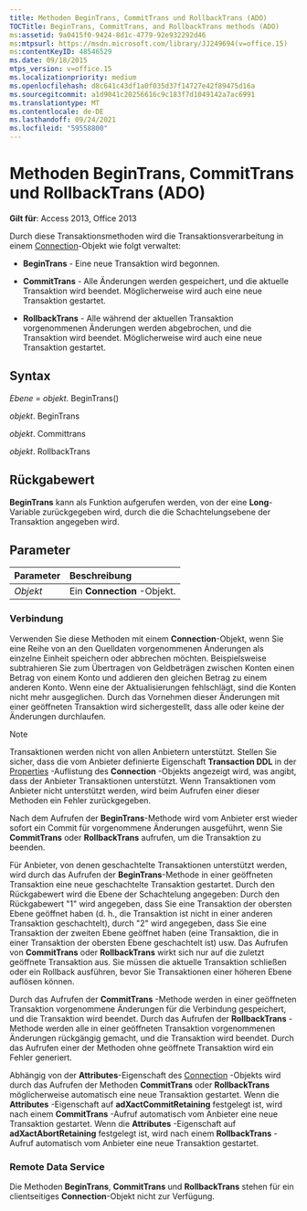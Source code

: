 ```yaml
---
title: Methoden BeginTrans, CommitTrans und RollbackTrans (ADO)
TOCTitle: BeginTrans, CommitTrans, and RollbackTrans methods (ADO)
ms:assetid: 9a0415f0-9424-8d1c-4779-92e932292d46
ms:mtpsurl: https://msdn.microsoft.com/library/JJ249694(v=office.15)
ms:contentKeyID: 48546529
ms.date: 09/18/2015
mtps_version: v=office.15
ms.localizationpriority: medium
ms.openlocfilehash: d8c641c43df1a0f035d37f14727e42f89475d16a
ms.sourcegitcommit: a1d9041c20256616c9c183f7d1049142a7ac6991
ms.translationtype: MT
ms.contentlocale: de-DE
ms.lasthandoff: 09/24/2021
ms.locfileid: "59558800"
---
```

# <a name="begintrans-committrans-and-rollbacktrans-methods-ado"></a>Methoden BeginTrans, CommitTrans und RollbackTrans (ADO)

**Gilt für**: Access 2013, Office 2013

Durch diese Transaktionsmethoden wird die Transaktionsverarbeitung in einem [Connection](connection-object-ado.md)-Objekt wie folgt verwaltet:

- **BeginTrans** - Eine neue Transaktion wird begonnen.

- **CommitTrans** - Alle Änderungen werden gespeichert, und die aktuelle Transaktion wird beendet. Möglicherweise wird auch eine neue Transaktion gestartet.

- **RollbackTrans** - Alle während der aktuellen Transaktion vorgenommenen Änderungen werden abgebrochen, und die Transaktion wird beendet. Möglicherweise wird auch eine neue Transaktion gestartet.

## <a name="syntax"></a>Syntax

*Ebene*  =  *objekt*. BeginTrans()

*objekt*. BeginTrans

*objekt*. Committrans

*objekt*. RollbackTrans

## <a name="return-value"></a>Rückgabewert

**BeginTrans** kann als Funktion aufgerufen werden, von der eine **Long**-Variable zurückgegeben wird, durch die die Schachtelungsebene der Transaktion angegeben wird.

## <a name="parameters"></a>Parameter

|Parameter|Beschreibung|
|:--------|:----------|
|*Objekt* |Ein **Connection** -Objekt.|

### <a name="connection"></a>Verbindung

Verwenden Sie diese Methoden mit einem **Connection**-Objekt, wenn Sie eine Reihe von an den Quelldaten vorgenommenen Änderungen als einzelne Einheit speichern oder abbrechen möchten. Beispielsweise subtrahieren Sie zum Übertragen von Geldbeträgen zwischen Konten einen Betrag von einem Konto und addieren den gleichen Betrag zu einem anderen Konto. Wenn eine der Aktualisierungen fehlschlägt, sind die Konten nicht mehr ausgeglichen. Durch das Vornehmen dieser Änderungen mit einer geöffneten Transaktion wird sichergestellt, dass alle oder keine der Änderungen durchlaufen.

> [!NOTE]
> Transaktionen werden nicht von allen Anbietern unterstützt. Stellen Sie sicher, dass die vom Anbieter definierte Eigenschaft **Transaction DDL** in der [Properties](properties-collection-ado.md) -Auflistung des **Connection** -Objekts angezeigt wird, was angibt, dass der Anbieter Transaktionen unterstützt. Wenn Transaktionen vom Anbieter nicht unterstützt werden, wird beim Aufrufen einer dieser Methoden ein Fehler zurückgegeben.

Nach dem Aufrufen der **BeginTrans**-Methode wird vom Anbieter erst wieder sofort ein Commit für vorgenommene Änderungen ausgeführt, wenn Sie **CommitTrans** oder **RollbackTrans** aufrufen, um die Transaktion zu beenden.

Für Anbieter, von denen geschachtelte Transaktionen unterstützt werden, wird durch das Aufrufen der **BeginTrans**-Methode in einer geöffneten Transaktion eine neue geschachtelte Transaktion gestartet. Durch den Rückgabewert wird die Ebene der Schachtelung angegeben: Durch den Rückgabewert "1" wird angegeben, dass Sie eine Transaktion der obersten Ebene geöffnet haben (d. h., die Transaktion ist nicht in einer anderen Transaktion geschachtelt), durch "2" wird angegeben, dass Sie eine Transaktion der zweiten Ebene geöffnet haben (eine Transaktion, die in einer Transaktion der obersten Ebene geschachtelt ist) usw. Das Aufrufen von **CommitTrans** oder **RollbackTrans** wirkt sich nur auf die zuletzt geöffnete Transaktion aus. Sie müssen die aktuelle Transaktion schließen oder ein Rollback ausführen, bevor Sie Transaktionen einer höheren Ebene auflösen können.

Durch das Aufrufen der **CommitTrans** -Methode werden in einer geöffneten Transaktion vorgenommene Änderungen für die Verbindung gespeichert, und die Transaktion wird beendet. Durch das Aufrufen der **RollbackTrans** -Methode werden alle in einer geöffneten Transaktion vorgenommenen Änderungen rückgängig gemacht, und die Transaktion wird beendet. Durch das Aufrufen einer der Methoden ohne geöffnete Transaktion wird ein Fehler generiert.

Abhängig von der **Attributes**-Eigenschaft des [Connection](attributes-property-ado.md) -Objekts wird durch das Aufrufen der Methoden **CommitTrans** oder **RollbackTrans** möglicherweise automatisch eine neue Transaktion gestartet. Wenn die **Attributes** -Eigenschaft auf **adXactCommitRetaining** festgelegt ist, wird nach einem **CommitTrans** -Aufruf automatisch vom Anbieter eine neue Transaktion gestartet. Wenn die **Attributes** -Eigenschaft auf **adXactAbortRetaining** festgelegt ist, wird nach einem **RollbackTrans** -Aufruf automatisch vom Anbieter eine neue Transaktion gestartet.

### <a name="remote-data-service"></a>Remote Data Service

Die Methoden **BeginTrans**, **CommitTrans** und **RollbackTrans** stehen für ein clientseitiges **Connection**-Objekt nicht zur Verfügung.

